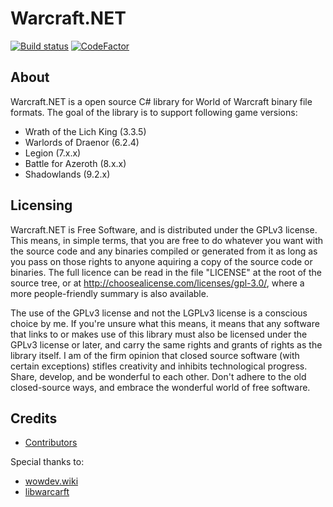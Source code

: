 # Warcraft.NET
[![Build status](https://ci.appveyor.com/api/projects/status/ojd6net49mel2hs5/branch/master?svg=true)](https://ci.appveyor.com/project/Luzifix/warcraft-net/branch/master) [![CodeFactor](https://www.codefactor.io/repository/github/luzifix/warcraft.net/badge)](https://www.codefactor.io/repository/github/luzifix/warcraft.net)

## About
Warcraft.NET is a open source C# library for World of Warcraft binary file formats. The goal of the library is to support following game versions:
- Wrath of the Lich King (3.3.5)
- Warlords of Draenor (6.2.4)
- Legion (7.x.x)
- Battle for Azeroth (8.x.x)
- Shadowlands (9.2.x)

## Licensing
Warcraft.NET is Free Software, and is distributed under the GPLv3 license. This means, in simple terms, that you are free to do whatever you want with the source code and any binaries compiled or generated from it as long as you pass on those rights to anyone aquiring a copy of the source code or binaries. The full licence can be read in the file "LICENSE" at the root of the source tree, or at http://choosealicense.com/licenses/gpl-3.0/, where a more people-friendly summary is also available.

The use of the GPLv3 license and not the LGPLv3 license is a conscious choice by me. If you're unsure what this means, it means that any software that links to or makes use of this library must also be licensed under the GPLv3 license or later, and carry the same rights and grants of rights as the library itself. I am of the firm opinion that closed source software (with certain exceptions) stifles creativity and inhibits technological progress. Share, develop, and be wonderful to each other. Don't adhere to the old closed-source ways, and embrace the wonderful world of free software.

## Credits
- [Contributors](https://github.com/Luzifix/Warcraft.NET/graphs/contributors)

Special thanks to:
- [wowdev.wiki](https://wowdev.wiki/)
- [libwarcarft](https://github.com/WowDevTools/libwarcraft)
 
